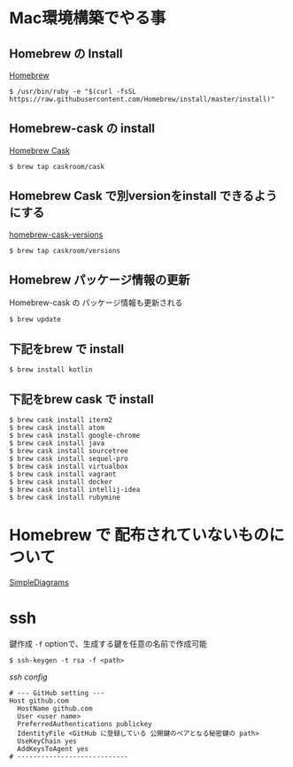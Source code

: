# Mac環境構築でやる事

## Homebrew の Install

[Homebrew](http://brew.sh/index_ja.html)

```
$ /usr/bin/ruby -e "$(curl -fsSL https://raw.githubusercontent.com/Homebrew/install/master/install)"
```

## Homebrew-cask の install

[Homebrew Cask](https://caskroom.github.io/)

```
$ brew tap caskroom/cask
```

## Homebrew Cask で別versionをinstall できるようにする

[homebrew-cask-versions](https://github.com/caskroom/homebrew-versions)

```
$ brew tap caskroom/versions
```

## Homebrew パッケージ情報の更新

Homebrew-cask の パッケージ情報も更新される

```
$ brew update
```

## 下記をbrew で install

```
$ brew install kotlin
```

## 下記をbrew cask で install

```
$ brew cask install iterm2
$ brew cask install atom
$ brew cask install google-chrome
$ brew cask install java
$ brew cask install sourcetree
$ brew cask install sequel-pro
$ brew cask install virtualbox
$ brew cask install vagrant
$ brew cask install docker
$ brew cask install intellij-idea
$ brew cask install rubymine
```

# Homebrew で 配布されていないものについて

[SimpleDiagrams](http://www.simplediagrams.com/)


# ssh 

鍵作成
`-f` optionで、生成する鍵を任意の名前で作成可能
```
$ ssh-keygen -t rsa -f <path>
```

_ssh config_
```
# --- GitHub setting ---
Host github.com
  HostName github.com
  User <user name>
  PreferredAuthentications publickey
  IdentityFile <GitHub に登録している 公開鍵のペアとなる秘密鍵の path>
  UseKeyChain yes
  AddKeysToAgent yes
# ----------------------------
```
